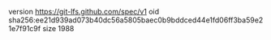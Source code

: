 version https://git-lfs.github.com/spec/v1
oid sha256:ee21d939ad073b40dc56a5805baec0b9bddced44e1fd06ff3ba59e21e7f91c9f
size 1988
